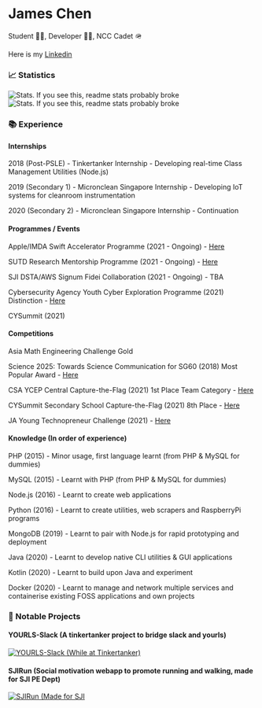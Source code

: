 # James Chen

Student 👨‍🎓, Developer 👨‍💻, NCC Cadet 🪖

Here is my [Linkedin](https://www.linkedin.com/in/jamesryanchen/)

### 📈 Statistics
![Stats. If you see this, readme stats probably broke](https://github-readme-stats.vercel.app/api?username=jamesrchen&count_private=true&show_icons=true&include_all_commits=true&layout=compact&theme=onedark)
![Stats. If you see this, readme stats probably broke](https://github-readme-stats.vercel.app/api/top-langs/?username=jamesrchen&layout=compact&theme=onedark)

### 📚 Experience

#### Internships
2018 (Post-PSLE) - Tinkertanker Internship - Developing real-time Class Management Utilities (Node.js)

2019 (Secondary 1) - Micronclean Singapore Internship - Developing IoT systems for cleanroom instrumentation

2020 (Secondary 2) - Micronclean Singapore Internship - Continuation

#### Programmes / Events
Apple/IMDA Swift Accelerator Programme (2021 - Ongoing) - [Here](https://www.swiftinsg.org/)

SUTD Research Mentorship Programme (2021 - Ongoing) - [Here](https://www.sutd.edu.sg/Admissions/Undergraduate/Outreach/Signature-Programmes/Research-Mentorship-Programme)

SJI DSTA/AWS Signum Fidei Collaboration (2021 - Ongoing) - TBA

Cybersecurity Agency Youth Cyber Exploration Programme (2021) Distinction - [Here](https://www.csa.gov.sg/programmes/sgcybertalent/sgcyberyouth/ycep)

CYSummit (2021)

#### Competitions
Asia Math Engineering Challenge Gold

Science 2025: Towards Science Communication for SG60 (2018) Most Popular Award - [Here](https://science2025.devpost.com/)

CSA YCEP Central Capture-the-Flag (2021) 1st Place Team Category - [Here](https://www.csa.gov.sg/programmes/sgcybertalent/sgcyberyouth/ycep)

CYSummit Secondary School Capture-the-Flag (2021) 8th Place - [Here](https://summit.cyberyouth.sg/)

JA Young Technopreneur Challenge (2021) - [Here](https://www.ja.org.sg/the-young-technopreneur-challenge-2021.html)

#### Knowledge (In order of experience)
PHP (2015) - Minor usage, first language learnt (from PHP & MySQL for dummies)

MySQL (2015) - Learnt with PHP (from PHP & MySQL for dummies)

Node.js (2016) - Learnt to create web applications

Python (2016) - Learnt to create utilities, web scrapers and RaspberryPi programs

MongoDB (2019) - Learnt to pair with Node.js for rapid prototyping and deployment

Java (2020) - Learnt to develop native CLI utilities & GUI applications

Kotlin (2020) - Learnt to build upon Java and experiment

Docker (2020) - Learnt to manage and network multiple services and containerise existing FOSS applications and own projects

### 🔬 Notable Projects

#### YOURLS-Slack (A tinkertanker project to bridge slack and yourls)
[![YOURLS-Slack (While at Tinkertanker)](https://github-readme-stats.vercel.app/api/pin/?username=tinkertanker&theme=dark&repo=YOURLS-Slack)](https://github.com/tinkertanker/YOURLS-Slack)
#### SJIRun (Social motivation webapp to promote running and walking, made for SJI PE Dept)
[![SJIRun (Made for SJI](https://github-readme-stats.vercel.app/api/pin/?username=jamesrchen&theme=dark&repo=SJIRun-old)](https://github.com/jamesrchen/SJIRun-old)
